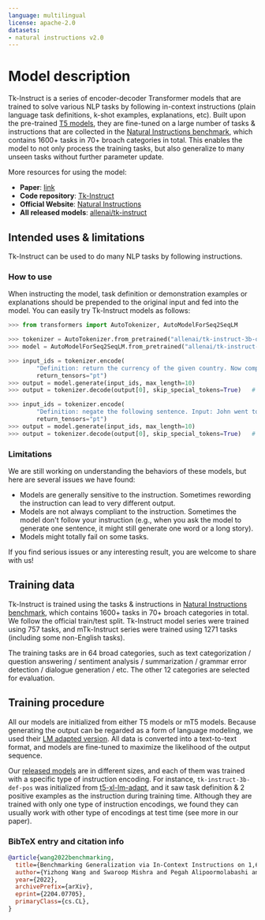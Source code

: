 ```yaml
---
language: multilingual
license: apache-2.0
datasets:
- natural instructions v2.0
---
```


# Model description

Tk-Instruct is a series of encoder-decoder Transformer models that are trained to solve various NLP tasks by following in-context instructions (plain language task definitions, k-shot examples, explanations, etc). Built upon the pre-trained [T5 models](https://arxiv.org/abs/1910.10683), they are fine-tuned on a large number of tasks & instructions that are collected in the [Natural Instructions benchmark](https://github.com/allenai/natural-instructions), which contains 1600+ tasks in 70+ broach categories in total. This enables the model to not only process the training tasks, but also generalize to many unseen tasks without further parameter update.

More resources for using the model:
- **Paper**: [link](https://arxiv.org/abs/2204.07705)
- **Code repository**: [Tk-Instruct](https://github.com/yizhongw/Tk-Instruct)
- **Official Website**: [Natural Instructions](https://instructions.apps.allenai.org/)
- **All released models**: [allenai/tk-instruct](https://huggingface.co/models?search=allenai/tk-instruct)

## Intended uses & limitations

Tk-Instruct can be used to do many NLP tasks by following instructions. 

### How to use

When instructing the model, task definition or demonstration examples or explanations should be prepended to the original input and fed into the model. You can easily try Tk-Instruct models as follows:

```python
>>> from transformers import AutoTokenizer, AutoModelForSeq2SeqLM

>>> tokenizer = AutoTokenizer.from_pretrained("allenai/tk-instruct-3b-def")
>>> model = AutoModelForSeq2SeqLM.from_pretrained("allenai/tk-instruct-3b-def")

>>> input_ids = tokenizer.encode(
        "Definition: return the currency of the given country. Now complete the following example - Input: India. Output:", 
        return_tensors="pt")
>>> output = model.generate(input_ids, max_length=10)
>>> output = tokenizer.decode(output[0], skip_special_tokens=True)   # model should output 'Indian Rupee'

>>> input_ids = tokenizer.encode(
        "Definition: negate the following sentence. Input: John went to school. Output:", 
        return_tensors="pt")
>>> output = model.generate(input_ids, max_length=10)
>>> output = tokenizer.decode(output[0], skip_special_tokens=True)   # model should output 'John did not go to shool.'
```

### Limitations

We are still working on understanding the behaviors of these models, but here are several issues we have found:
- Models are generally sensitive to the instruction. Sometimes rewording the instruction can lead to very different output.
- Models are not always compliant to the instruction. Sometimes the model don't follow your instruction (e.g., when you ask the model to generate one sentence, it might still generate one word or a long story).
- Models might totally fail on some tasks.

If you find serious issues or any interesting result, you are welcome to share with us!

## Training data

Tk-Instruct is trained using the tasks & instructions in [Natural Instructions benchmark](https://github.com/allenai/natural-instructions), which contains 1600+ tasks in 70+ broach categories in total. We follow the official train/test split. Tk-Instruct model series were trained using 757 tasks, and mTk-Instruct series were trained using 1271 tasks (including some non-English tasks). 

The training tasks are in 64 broad categories, such as text categorization / question answering / sentiment analysis / summarization / grammar error detection / dialogue generation / etc. The other 12 categories are selected for evaluation.


## Training procedure

All our models are initialized from either T5 models or mT5 models. Because generating the output can be regarded as a form of language modeling, we used their [LM adapted version](https://github.com/google-research/text-to-text-transfer-transformer/blob/main/released_checkpoints.md#lm-adapted-t511lm100k). All data is converted into a text-to-text format, and models are fine-tuned to maximize the likelihood of the output sequence.

Our [released models](https://huggingface.co/models?search=allenai/tk-instruct) are in different sizes, and each of them was trained with a specific type of instruction encoding. For instance, `tk-instruct-3b-def-pos` was initialized from [t5-xl-lm-adapt](https://huggingface.co/google/t5-xl-lm-adapt), and it saw task definition & 2 positive examples as the instruction during training time.
Although they are trained with only one type of instruction encodings, we found they can usually work with other type of encodings at test time (see more in our paper).


### BibTeX entry and citation info
```bibtex
@article{wang2022benchmarking,
  title={Benchmarking Generalization via In-Context Instructions on 1,600+ Language Tasks},
  author={Yizhong Wang and Swaroop Mishra and Pegah Alipoormolabashi and Yeganeh Kordi and Amirreza Mirzaei and A. Arunkumar and Arjun Ashok and Arut Selvan Dhanasekaran and Atharva Naik and David Stap and Eshaan Pathak and Giannis Karamanolakis and Haizhi Gary Lai and Ishan Purohit and Ishani Mondal and Jacob Anderson and Kirby Kuznia and Krima Doshi and Maitreya Patel and Kuntal Kumar Pal and M. Moradshahi and Mihir Parmar and Mirali Purohit and Neeraj Varshney and Phani Rohitha Kaza and Pulkit Verma and Ravsehaj Singh Puri and Rushang Karia and Shailaja Keyur Sampat and Savan Doshi and Siddharth Deepak Mishra and Sujan C. Reddy and Sumanta Patro and Tanay Dixit and Xu-dong Shen and Chitta Baral and Yejin Choi and Hannaneh Hajishirzi and Noah A. Smith and Daniel Khashabi},
  year={2022},
  archivePrefix={arXiv},
  eprint={2204.07705},
  primaryClass={cs.CL},
}
```